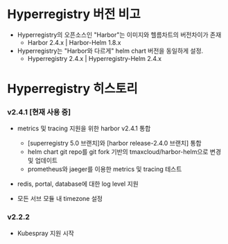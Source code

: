 # Hyperregistry 버전 비고
* Hyperregistry의 오픈소스인 "Harbor"는 이미지와 헬름차트의 버전차이가 존재
    - Harbor 2.4.x | Harbor-Helm 1.8.x
* Hyperregistry는 "Harbor와 다르게" helm chart 버전을 동일하게 설정.
    - Hyperregistry 2.4.x | Hyperregistry-Helm 2.4.x

# Hyperregistry 히스토리

### v2.4.1 [현재 사용 중]
* metrics 및 tracing 지원을 위한 harbor v2.4.1 통합
    * [superregistry 5.0 브랜치]와 [harbor release-2.4.0 브랜치] 통합
    * helm chart git repo를 git fork 기반의 tmaxcloud/harbor-helm으로 변경 및 업데이트
    * prometheus와 jaeger를 이용한 metrics 및 tracing 테스트
   
* redis, portal, database에 대한 log level 지원
* 모든 서브 모듈 내 timezone 설정

### v2.2.2
* Kubespray 지원 시작
